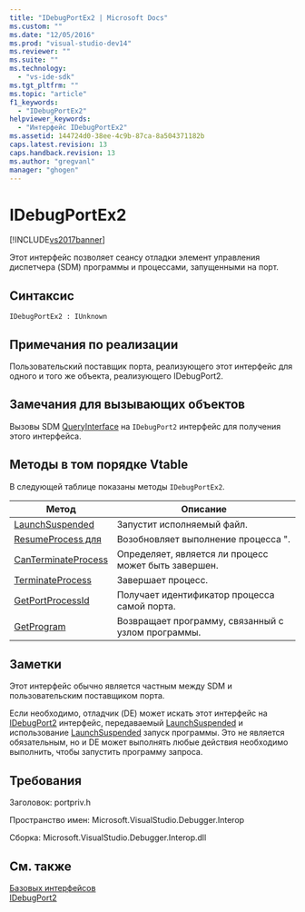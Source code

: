 ```yaml
---
title: "IDebugPortEx2 | Microsoft Docs"
ms.custom: ""
ms.date: "12/05/2016"
ms.prod: "visual-studio-dev14"
ms.reviewer: ""
ms.suite: ""
ms.technology: 
  - "vs-ide-sdk"
ms.tgt_pltfrm: ""
ms.topic: "article"
f1_keywords: 
  - "IDebugPortEx2"
helpviewer_keywords: 
  - "Интерфейс IDebugPortEx2"
ms.assetid: 144724d0-38ee-4c9b-87ca-8a504371182b
caps.latest.revision: 13
caps.handback.revision: 13
ms.author: "gregvanl"
manager: "ghogen"
---
```

# IDebugPortEx2
[!INCLUDE[vs2017banner](../../../code-quality/includes/vs2017banner.md)]

Этот интерфейс позволяет сеансу отладки элемент управления диспетчера \(SDM\) программы и процессами, запущенными на порт.  
  
## Синтаксис  
  
```  
IDebugPortEx2 : IUnknown  
```  
  
## Примечания по реализации  
 Пользовательский поставщик порта, реализующего этот интерфейс для одного и того же объекта, реализующего IDebugPort2.  
  
## Замечания для вызывающих объектов  
 Вызовы SDM [QueryInterface](/visual-cpp/atl/queryinterface) на  `IDebugPort2` интерфейс для получения этого интерфейса.  
  
## Методы в том порядке Vtable  
 В следующей таблице показаны методы `IDebugPortEx2`.  
  
|Метод|Описание|  
|-----------|--------------|  
|[LaunchSuspended](../../../extensibility/debugger/reference/idebugportex2-launchsuspended.md)|Запустит исполняемый файл.|  
|[ResumeProcess для](../../../extensibility/debugger/reference/idebugportex2-resumeprocess.md)|Возобновляет выполнение процесса ".|  
|[CanTerminateProcess](../../../extensibility/debugger/reference/idebugportex2-canterminateprocess.md)|Определяет, является ли процесс может быть завершен.|  
|[TerminateProcess](../../../extensibility/debugger/reference/idebugportex2-terminateprocess.md)|Завершает процесс.|  
|[GetPortProcessId](../../../extensibility/debugger/reference/idebugportex2-getportprocessid.md)|Получает идентификатор процесса самой порта.|  
|[GetProgram](../../../extensibility/debugger/reference/idebugportex2-getprogram.md)|Возвращает программу, связанный с узлом программы.|  
  
## Заметки  
 Этот интерфейс обычно является частным между SDM и пользовательским поставщиком порта.  
  
 Если необходимо, отладчик \(DE\) может искать этот интерфейс на [IDebugPort2](../../../extensibility/debugger/reference/idebugport2.md) интерфейс, передаваемый  [LaunchSuspended](../../../extensibility/debugger/reference/idebugenginelaunch2-launchsuspended.md) и использование  [LaunchSuspended](../../../extensibility/debugger/reference/idebugportex2-launchsuspended.md) запуск программы.  Это не является обязательным, но и DE может выполнять любые действия необходимо выполнить, чтобы запустить программу запроса.  
  
## Требования  
 Заголовок: portpriv.h  
  
 Пространство имен: Microsoft.VisualStudio.Debugger.Interop  
  
 Сборка: Microsoft.VisualStudio.Debugger.Interop.dll  
  
## См. также  
 [Базовых интерфейсов](../../../extensibility/debugger/reference/core-interfaces.md)   
 [IDebugPort2](../../../extensibility/debugger/reference/idebugport2.md)